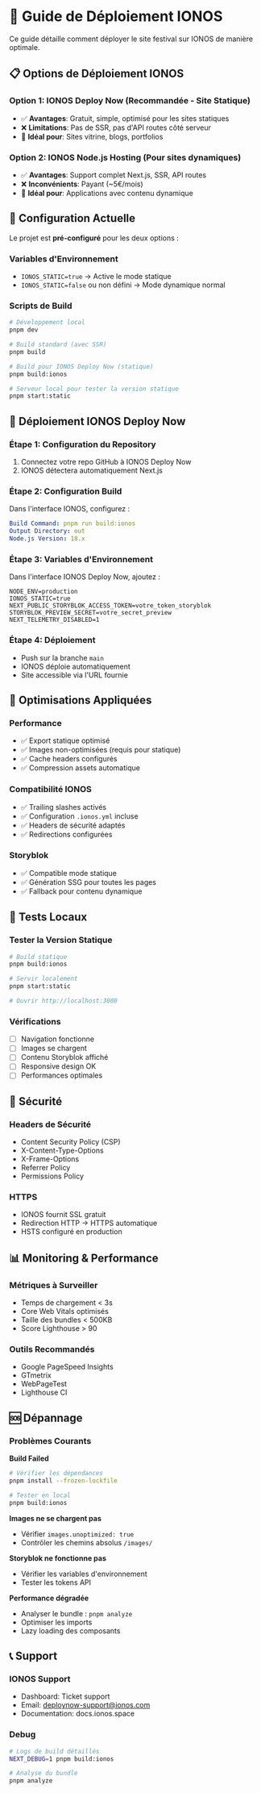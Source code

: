 # 🚀 Guide de Déploiement IONOS

Ce guide détaille comment déployer le site festival sur IONOS de manière optimale.

## 📋 Options de Déploiement IONOS

### Option 1: IONOS Deploy Now (Recommandée - Site Statique)
- ✅ **Avantages**: Gratuit, simple, optimisé pour les sites statiques
- ❌ **Limitations**: Pas de SSR, pas d'API routes côté serveur
- 🎯 **Idéal pour**: Sites vitrine, blogs, portfolios

### Option 2: IONOS Node.js Hosting (Pour sites dynamiques)
- ✅ **Avantages**: Support complet Next.js, SSR, API routes
- ❌ **Inconvénients**: Payant (~5€/mois)
- 🎯 **Idéal pour**: Applications avec contenu dynamique

## 🔧 Configuration Actuelle

Le projet est **pré-configuré** pour les deux options :

### Variables d'Environnement
- `IONOS_STATIC=true` → Active le mode statique
- `IONOS_STATIC=false` ou non défini → Mode dynamique normal

### Scripts de Build
```bash
# Développement local
pnpm dev

# Build standard (avec SSR)
pnpm build

# Build pour IONOS Deploy Now (statique)
pnpm build:ionos

# Serveur local pour tester la version statique
pnpm start:static
```

## 🚀 Déploiement IONOS Deploy Now

### Étape 1: Configuration du Repository
1. Connectez votre repo GitHub à IONOS Deploy Now
2. IONOS détectera automatiquement Next.js

### Étape 2: Configuration Build
Dans l'interface IONOS, configurez :
```yaml
Build Command: pnpm run build:ionos
Output Directory: out
Node.js Version: 18.x
```

### Étape 3: Variables d'Environnement
Dans l'interface IONOS Deploy Now, ajoutez :
```
NODE_ENV=production
IONOS_STATIC=true
NEXT_PUBLIC_STORYBLOK_ACCESS_TOKEN=votre_token_storyblok
STORYBLOK_PREVIEW_SECRET=votre_secret_preview
NEXT_TELEMETRY_DISABLED=1
```

### Étape 4: Déploiement
- Push sur la branche `main`
- IONOS déploie automatiquement
- Site accessible via l'URL fournie

## 🔧 Optimisations Appliquées

### Performance
- ✅ Export statique optimisé
- ✅ Images non-optimisées (requis pour statique)
- ✅ Cache headers configurés
- ✅ Compression assets automatique

### Compatibilité IONOS
- ✅ Trailing slashes activés
- ✅ Configuration `.ionos.yml` incluse
- ✅ Headers de sécurité adaptés
- ✅ Redirections configurées

### Storyblok
- ✅ Compatible mode statique
- ✅ Génération SSG pour toutes les pages
- ✅ Fallback pour contenu dynamique

## 🧪 Tests Locaux

### Tester la Version Statique
```bash
# Build statique
pnpm build:ionos

# Servir localement
pnpm start:static

# Ouvrir http://localhost:3000
```

### Vérifications
- [ ] Navigation fonctionne
- [ ] Images se chargent
- [ ] Contenu Storyblok affiché
- [ ] Responsive design OK
- [ ] Performances optimales

## 🔐 Sécurité

### Headers de Sécurité
- Content Security Policy (CSP)
- X-Content-Type-Options
- X-Frame-Options
- Referrer Policy
- Permissions Policy

### HTTPS
- IONOS fournit SSL gratuit
- Redirection HTTP → HTTPS automatique
- HSTS configuré en production

## 📊 Monitoring & Performance

### Métriques à Surveiller
- Temps de chargement < 3s
- Core Web Vitals optimisés
- Taille des bundles < 500KB
- Score Lighthouse > 90

### Outils Recommandés
- Google PageSpeed Insights
- GTmetrix
- WebPageTest
- Lighthouse CI

## 🆘 Dépannage

### Problèmes Courants

**Build Failed**
```bash
# Vérifier les dépendances
pnpm install --frozen-lockfile

# Tester en local
pnpm build:ionos
```

**Images ne se chargent pas**
- Vérifier `images.unoptimized: true`
- Contrôler les chemins absolus `/images/`

**Storyblok ne fonctionne pas**
- Vérifier les variables d'environnement
- Tester les tokens API

**Performance dégradée**
- Analyser le bundle : `pnpm analyze`
- Optimiser les imports
- Lazy loading des composants

## 📞 Support

### IONOS Support
- Dashboard: Ticket support
- Email: deploynow-support@ionos.com
- Documentation: docs.ionos.space

### Debug
```bash
# Logs de build détaillés
NEXT_DEBUG=1 pnpm build:ionos

# Analyse du bundle
pnpm analyze
```